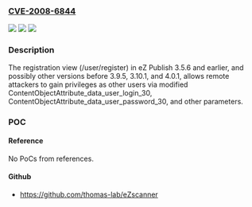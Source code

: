 ### [CVE-2008-6844](https://cve.mitre.org/cgi-bin/cvename.cgi?name=CVE-2008-6844)
![](https://img.shields.io/static/v1?label=Product&message=n%2Fa&color=blue)
![](https://img.shields.io/static/v1?label=Version&message=n%2Fa&color=blue)
![](https://img.shields.io/static/v1?label=Vulnerability&message=n%2Fa&color=brighgreen)

### Description

The registration view (/user/register) in eZ Publish 3.5.6 and earlier, and possibly other versions before 3.9.5, 3.10.1, and 4.0.1, allows remote attackers to gain privileges as other users via modified ContentObjectAttribute_data_user_login_30, ContentObjectAttribute_data_user_password_30, and other parameters.

### POC

#### Reference
No PoCs from references.

#### Github
- https://github.com/thomas-lab/eZscanner

